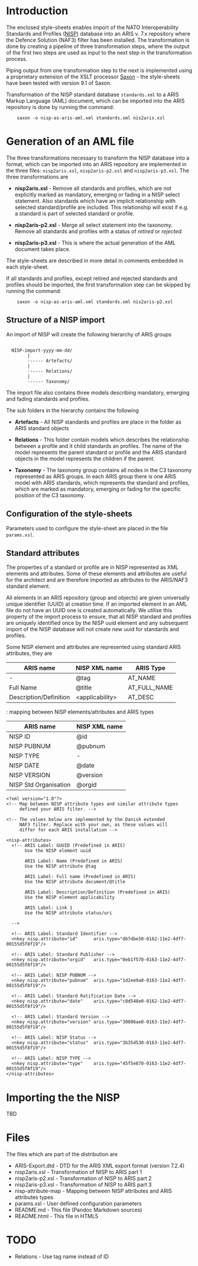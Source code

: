 <!--
% Importing NISP into an ARIS/NAF3 architecture repository
% Jens Stavnstrup \<stavnstrup@mil.dk\>
% 4. December 2013
-->

# Introduction

The enclosed style-sheets enables import of the NATO Interoperability
Standards and Profiles ([NISP]) database into an ARIS v. 7.x repository
where the Defence Solution (NAF3) filter has been installed. The
transformation is done by creating a pipeline of three transformation
steps, where the output of the first two steps are used as input to
the next step in the transformation process.

Piping output from one transformation step to the next is implemented
using a proprietary extension of the XSLT processor [Saxon] - the
style-sheets have been tested with version 9.1 of Saxon.

Transformation of the NISP standard database `standards.xml` to a ARIS
Markup Language (AML) document, which can be imported into the ARIS
repository is done by running the command:

~~~ {.bash}
    saxon -o nisp-as-aris-aml.xml standards.xml nis2aris.xsl
~~~


# Generation of an AML file

The three transformations necessary to transform the NISP database into
a format, which can be imported into an ARIS repository are implemented
in the three files: `nisp2aris.xsl`, `nisp2aris-p2.xsl` and
`nisp2aris-p3.xsl`. The three transformations are

* **nisp2aris.xsl** - Remove all standards and profiles, which are not
  explicitly marked as mandatory, emerging or fading in a NISP select
  statement. Also standards which have an implicit relationship with
  selected standard/profile are included. This relationship will exist
  if e.g. a standard is part of selected standard or profile.

* **nisp2aris-p2.xsl** - Merge all select statement into the
    taxonomy. Remove all standards and profiles with a status of
    *retired* or *rejected*.

* **nisp2aris-p3.xsl** - This is where the actual generation of the
    AML document takes place.


The style-sheets are described in more detail in comments embedded in each style-sheet.

If all standards and profiles, except retired and rejected standards
and profiles should be imported, the first transformation step can be
skipped by running the command:


~~~ {.bash}
    saxon -o nisp-as-aris-aml.xml standards.xml nis2aris-p2.xsl
~~~


## Structure of a NISP import

An import of NISP will create the following hierarchy of ARIS groups

~~~

  NISP-import-yyyy-mm-dd/
        |
        ------ Artefacts/
        |
        ------ Relations/
        |
        ------ Taxonomy/

~~~


The import file also contains three models describing mandatory, emerging and fading standards and profiles.


The sub folders in the hierarchy contains the following 


* **Artefacts** - All NISP standards and profiles are place in the folder as ARIS standard objects 

* **Relations** - This folder contain models which describes the
  relationship between a profile and it child standards an
  profiles. The name of the model represents the parent standard or
  profile and the ARIS standard objects in the model represents the
  children if the parent.


* **Taxonomy** - The taxonomy group contains all nodes in the C3
  taxonomy represented as ARIS groups. In each ARIS group there is one
  ARIS model with ARIS standards, which represents the standard and
  profiles, which are marked as mandatory, emerging or fading for the
  specific position of the C3 taxonomy.


## Configuration of the style-sheets

Parameters used to configure the style-sheet are placed in the
file `params.xsl`.


## Standard attributes

The properties of a standard or profile are in NISP represented as XML
elements and attributes. Some of these elements and attributes are
useful for the architect and are therefore imported as attributes to the
ARIS/NAF3 standard element.


All elements in an ARIS repository (group and objects) are given
universally unique identifier (UUID) at creation time.  If an imported
element in an AML file do not have an UUID one is created
automatically. We utilise this property of the import process to
ensure, that all NISP standard and profiles are uniquely identified
once by the NISP uuid element and any subsequent import of the NISP
database will not create new uuid for standards and profiles.


Some NISP element and attributes are represented using standard ARIS
attributes, they are

| ARIS name | NISP XML name | ARIS Type | 
|-----------|---------------|-----------|
| - | @tag | AT_NAME |
| Full Name | @title | AT_FULL_NAME |
| Description/Definition | \<applicability\> | AT_DESC |

: mapping between NISP elements/attributes and ARIS types 





| ARIS name | NISP XML name |
|-----------|---------------|
| NISP ID | @id |
| NISP PUBNUM | @pubnum |
| NISP TYPE | - |
| NISP DATE | @date |
| NISP VERSION | @version |
| NISP Std Organisation | @orgid |



~~~ {.xml}
<?xml version="1.0"?>
<!-- Map between NISP attribute types and similar attribute types
     defined your ARIS filter. -->

<!-- The values below are implemented by the Danish extended 
     NAF3 filter. Replace with your own, as these values will
     differ for each ARIS installation -->
 
<nisp-attributes>
  <!-- ARIS Label: GUUID (Predefined in ARIS)
       Use the NISP element uuid 

       ARIS Label: Name (Predefined in ARIS)
       Use the NISP attribute @tag

       ARIS Label: Full name (Predefined in ARIS)
       Use the NISP attribute document/@title
  
       ARIS Label: Description/Definition (Predefined in ARIS)
       Use the NISP element applicability

       ARIS Label: Link 1
       Use the NISP attribute status/uri

  -->

  <!-- ARIS Label: Standard Identifier -->
  <nkey nisp.attribute="id"      aris.type="db7dbe50-0162-11e2-4df7-00155d5f8f19"/>
  
  <!-- ARIS Label: Standard Publisher -->
  <nkey nisp.attribute="orgid"   aris.type="0eb1f570-0163-11e2-4df7-00155d5f8f19"/>

  <!-- ARIS Label: NISP PUBNUM -->
  <nkey nisp.attribute="pubnum"  aris.type="1d2ee9a0-0163-11e2-4df7-00155d5f8f19"/>

  <!-- ARIS Label: Standard Ratification Date -->
  <nkey nisp.attribute="date"    aris.type="c8d548e0-0162-11e2-4df7-00155d5f8f19"/>

  <!-- ARIS Label: Standard Version -->
  <nkey nisp.attribute="version" aris.type="30006ae0-0163-11e2-4df7-00155d5f8f19"/>

  <!-- ARIS Label: NISP Status -->
  <nkey nisp.attribute="status"  aris.type="3b35d530-0163-11e2-4df7-00155d5f8f19"/>

  <!-- ARIS Label: NISP TYPE -->
  <nkey nisp.attribute="type"    aris.type="45f5e870-0163-11e2-4df7-00155d5f8f19"/>
</nisp-attributes>
~~~



# Importing the the NISP

TBD

# Files

The files which are part of the distribution are

* ARIS-Export.dtd - DTD for the ARIS XML export format (version 7.2.4)
* nisp2aris.xsl - Transformation of NISP to ARIS part 1
* nisp2aris-p2.xsl - Transformation of NISP to ARIS part 2
* nisp2aris-p3.xsl - Transformation of NISP to ARIS part 3
* nisp-attribute-map - Mapping between NISP attributes and ARIS attributes types
* params.xsl - User defined configuration parameters
* README.md - This file (Pandoc Markdown sources)
* README.html - This file in HTML5



# TODO

* Relations - Use tag name instead of ID




[NISP]: https://nhqc3s.hq.nato.int/Apps/Architecture/NISP/
[Saxon]: http://saxon.sourceforge.net/
[ARIS]: http://www.softwareag.com/corporate/products/aris/
